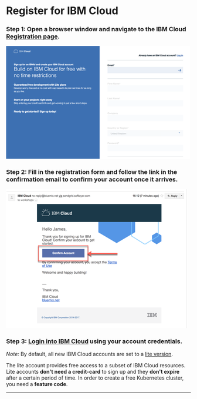 # Register for IBM Cloud <a name="part-SETUP-00"></a>

### Step 1: Open a browser window and navigate to the IBM Cloud [Registration page](https://ibm.biz/Bd2JHx).

![image](../../images/registration.png)

### Step 2: Fill in the registration form and follow the link in the **confirmation email** to confirm your account once it arrives.

![Validation email](../../images/email.png)

### Step 3: [Login into IBM Cloud](https://ibm.biz/Bd2JHx) using your account credentials.

_Note:_ By default, all new IBM Cloud accounts are set to a [lite version](https://www.ibm.com/cloud/pricing).

The lite account provides free access to a subset of IBM Cloud resources. Lite accounts **don't need a credit-card** to sign up and they **don't expire** after a certain period of time. 
In order to create a free Kubernetes cluster, you need a **feature code**.

---
